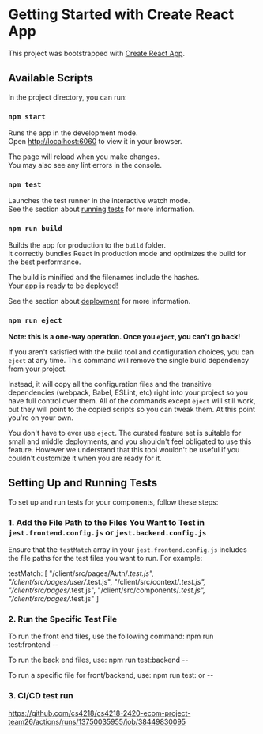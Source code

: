 # Getting Started with Create React App

This project was bootstrapped with [Create React App](https://github.com/facebook/create-react-app).

## Available Scripts

In the project directory, you can run:

### `npm start`

Runs the app in the development mode.\
Open [http://localhost:6060](http://localhost:6060) to view it in your browser.

The page will reload when you make changes.\
You may also see any lint errors in the console.

### `npm test`

Launches the test runner in the interactive watch mode.\
See the section about [running tests](https://facebook.github.io/create-react-app/docs/running-tests) for more information.

### `npm run build`

Builds the app for production to the `build` folder.\
It correctly bundles React in production mode and optimizes the build for the best performance.

The build is minified and the filenames include the hashes.\
Your app is ready to be deployed!

See the section about [deployment](https://facebook.github.io/create-react-app/docs/deployment) for more information.

### `npm run eject`

**Note: this is a one-way operation. Once you `eject`, you can't go back!**

If you aren't satisfied with the build tool and configuration choices, you can `eject` at any time. This command will remove the single build dependency from your project.

Instead, it will copy all the configuration files and the transitive dependencies (webpack, Babel, ESLint, etc) right into your project so you have full control over them. All of the commands except `eject` will still work, but they will point to the copied scripts so you can tweak them. At this point you're on your own.

You don't have to ever use `eject`. The curated feature set is suitable for small and middle deployments, and you shouldn't feel obligated to use this feature. However we understand that this tool wouldn't be useful if you couldn't customize it when you are ready for it.

## Setting Up and Running Tests

To set up and run tests for your components, follow these steps:

### 1. Add the File Path to the Files You Want to Test in `jest.frontend.config.js` or `jest.backend.config.js`

Ensure that the `testMatch` array in your `jest.frontend.config.js` includes the file paths for the test files you want to run. For example:

testMatch: [
"<rootDir>/client/src/pages/Auth/*.test.js",
"<rootDir>/client/src/pages/user/*.test.js",
"<rootDir>/client/src/context/*.test.js",
"<rootDir>/client/src/pages/*.test.js",
"<rootDir>/client/src/components/*.test.js",
"<rootDir>/client/src/pages/*.test.js"
]

### 2. Run the Specific Test File

To run the front end files, use the following command:
npm run test:frontend -- <Insert filename here>

To run the back end files, use:
npm run test:backend -- <Insert filename here>

To run a specific file for front/backend, use:
npm run test:<frontend> or <backend> -- <Insert filename here>

### 3. CI/CD test run

https://github.com/cs4218/cs4218-2420-ecom-project-team26/actions/runs/13750035955/job/38449830095
